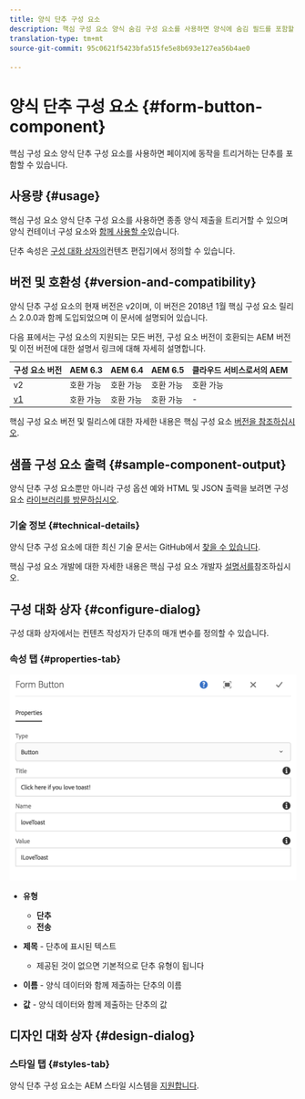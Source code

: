 ```yaml
---
title: 양식 단추 구성 요소
description: 핵심 구성 요소 양식 숨김 구성 요소를 사용하면 양식에 숨김 필드를 포함할 수 있습니다.
translation-type: tm+mt
source-git-commit: 95c0621f5423bfa515fe5e8b693e127ea56b4ae0

---
```



# 양식 단추 구성 요소 {#form-button-component}

핵심 구성 요소 양식 단추 구성 요소를 사용하면 페이지에 동작을 트리거하는 단추를 포함할 수 있습니다.

## 사용량 {#usage}

핵심 구성 요소 양식 단추 구성 요소를 사용하면 종종 양식 제출을 트리거할 수 있으며 양식 컨테이너 구성 요소와 [함께 사용할 수](form-container.md)있습니다.

단추 속성은 [구성 대화 상자의](#configure-dialog)컨텐츠 편집기에서 정의할 수 있습니다.

## 버전 및 호환성 {#version-and-compatibility}

양식 단추 구성 요소의 현재 버전은 v2이며, 이 버전은 2018년 1월 핵심 구성 요소 릴리스 2.0.0과 함께 도입되었으며 이 문서에 설명되어 있습니다.

다음 표에서는 구성 요소의 지원되는 모든 버전, 구성 요소 버전이 호환되는 AEM 버전 및 이전 버전에 대한 설명서 링크에 대해 자세히 설명합니다.

| 구성 요소 버전 | AEM 6.3 | AEM 6.4 | AEM 6.5 | 클라우드 서비스로서의 AEM |
|--- |--- |--- |--- |---|
| v2 | 호환 가능 | 호환 가능 | 호환 가능 | 호환 가능 |
| [v1](/help/components/v1/form-button-v1.md) | 호환 가능 | 호환 가능 | 호환 가능 | - |

핵심 구성 요소 버전 및 릴리스에 대한 자세한 내용은 핵심 구성 요소 [버전을 참조하십시오](/help/versions.md).

## 샘플 구성 요소 출력 {#sample-component-output}

양식 단추 구성 요소뿐만 아니라 구성 옵션 예와 HTML 및 JSON 출력을 보려면 구성 요소 [라이브러리를 방문하십시오](https://adobe.com/go/aem_cmp_library_form_button).

### 기술 정보 {#technical-details}

양식 단추 구성 요소에 대한 최신 기술 문서는 GitHub에서 [찾을 수 있습니다](https://adobe.com/go/aem_cmp_tech_form_button_v2).

핵심 구성 요소 개발에 대한 자세한 내용은 핵심 구성 요소 개발자 [설명서를](/help/developing/overview.md)참조하십시오.

## 구성 대화 상자 {#configure-dialog}

구성 대화 상자에서는 컨텐츠 작성자가 단추의 매개 변수를 정의할 수 있습니다.

### 속성 탭 {#properties-tab}

![](/help/assets/screen_shot_2018-01-12at120433.png)

* **유형**

   * **단추**
   * **전송**

* **제목** - 단추에 표시된 텍스트

   * 제공된 것이 없으면 기본적으로 단추 유형이 됩니다

* **이름** - 양식 데이터와 함께 제출하는 단추의 이름
* **값** - 양식 데이터와 함께 제출하는 단추의 값

## 디자인 대화 상자 {#design-dialog}

### 스타일 탭 {#styles-tab}

양식 단추 구성 요소는 AEM 스타일 시스템을 [지원합니다](/help/get-started/authoring.md#component-styling).
